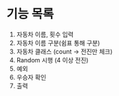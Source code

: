 # 기능 목록
1. 자동차 이름, 횟수 입력
2. 자동차 이름 구분(쉼표 통해 구분)
3. 자동차 클래스 (count -> 전진만 체크)
4. Random 시행 (4 이상 전진)
5. 예외
6. 우승자 확인
7. 출력

